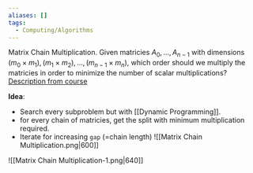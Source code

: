 ```yaml
---
aliases: []
tags:
  - Computing/Algorithms
---
```

Matrix Chain Multiplication. Given matricies $A_{0},\dots,A_{n-1}$ with dimensions $(m_{0} \times m_{1}),(m_{1} \times m_{2}),\dots,(m_{n-1}\times m_{n})$, which order should we multiply the matricies in order to minimize the number of scalar multiplications? [Description from course](x-devonthink-item://6D7EC82D-DD1D-4E23-809D-A340D58D65D6?page=24)

**Idea**:
- Search every subproblem but with [[Dynamic Programming]].
- for every chain of matricies, get the split with minimum multiplication required.
- Iterate for increasing `gap` (=chain length)
![[Matrix Chain Multiplication.png|600]]

![[Matrix Chain Multiplication-1.png|640]]
